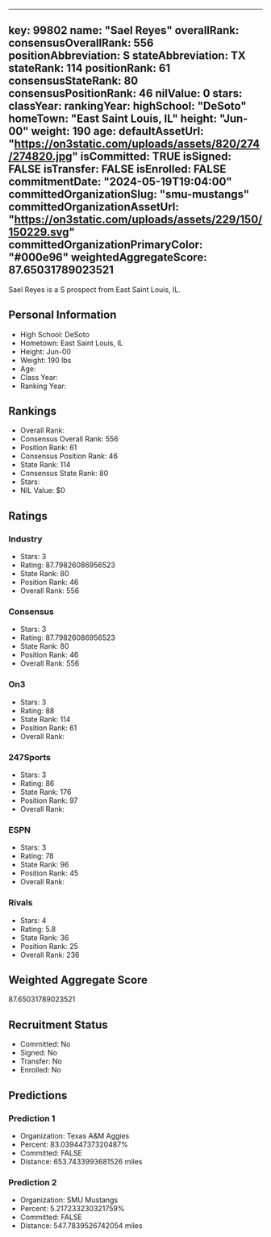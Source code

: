 ---
  key: 99802
  name: "Sael Reyes"
  overallRank: 
  consensusOverallRank: 556
  positionAbbreviation: S
  stateAbbreviation: TX
  stateRank: 114
  positionRank: 61
  consensusStateRank: 80
  consensusPositionRank: 46
  nilValue: 0
  stars: 
  classYear: 
  rankingYear: 
  highSchool: "DeSoto"
  homeTown: "East Saint Louis, IL"
  height: "Jun-00"
  weight: 190
  age: 
  defaultAssetUrl: "https://on3static.com/uploads/assets/820/274/274820.jpg"
  isCommitted: TRUE
  isSigned: FALSE
  isTransfer: FALSE
  isEnrolled: FALSE
  commitmentDate: "2024-05-19T19:04:00"
  committedOrganizationSlug: "smu-mustangs"
  committedOrganizationAssetUrl: "https://on3static.com/uploads/assets/229/150/150229.svg"
  committedOrganizationPrimaryColor: "#000e96"
  weightedAggregateScore: 87.65031789023521
  ---
  
  Sael Reyes is a S prospect from East Saint Louis, IL.
  
  ## Personal Information
  - High School: DeSoto
  - Hometown: East Saint Louis, IL
  - Height: Jun-00
  - Weight: 190 lbs
  - Age: 
  - Class Year: 
  - Ranking Year: 
  
  ## Rankings
  - Overall Rank: 
  - Consensus Overall Rank: 556
  - Position Rank: 61
  - Consensus Position Rank: 46
  - State Rank: 114
  - Consensus State Rank: 80
  - Stars: 
  - NIL Value: $0
  
  ## Ratings
  
  ### Industry
  - Stars: 3
  - Rating: 87.79826086956523
  - State Rank: 80
  - Position Rank: 46
  - Overall Rank: 556
  
  ### Consensus
  - Stars: 3
  - Rating: 87.79826086956523
  - State Rank: 80
  - Position Rank: 46
  - Overall Rank: 556
  
  ### On3
  - Stars: 3
  - Rating: 88
  - State Rank: 114
  - Position Rank: 61
  - Overall Rank: 
  
  ### 247Sports
  - Stars: 3
  - Rating: 86
  - State Rank: 176
  - Position Rank: 97
  - Overall Rank: 
  
  ### ESPN
  - Stars: 3
  - Rating: 78
  - State Rank: 96
  - Position Rank: 45
  - Overall Rank: 
  
  ### Rivals
  - Stars: 4
  - Rating: 5.8
  - State Rank: 36
  - Position Rank: 25
  - Overall Rank: 236
  
  ## Weighted Aggregate Score
  87.65031789023521
  
  ## Recruitment Status
  - Committed: No
  - Signed: No
  - Transfer: No
  - Enrolled: No
  
  
  
  ## Predictions
  
  ### Prediction 1
  - Organization: Texas A&M Aggies
  - Percent: 83.03944737320487%
  - Committed: FALSE
  - Distance: 653.7433993681526 miles
  
  ### Prediction 2
  - Organization: SMU Mustangs
  - Percent: 5.217233230321759%
  - Committed: FALSE
  - Distance: 547.7839526742054 miles
  